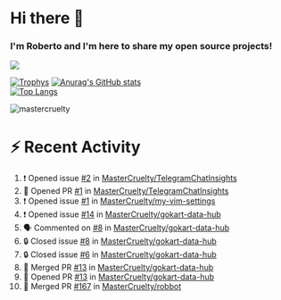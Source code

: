 # Hi there 👋
### I'm Roberto and I'm here to share my open source projects!

<img src="https://komarev.com/ghpvc/?username=mastercruelty&label=Profile views&color=0e75b6"><br>

[![Trophys](https://github-profile-trophy.vercel.app/?username=mastercruelty)](https://github.com/ryo-ma/github-profile-trophy)
[![Anurag's GitHub stats](https://github-readme-stats.vercel.app/api?username=mastercruelty&show_icons=true&theme=tokyonight)](https://github.com/anuraghazra/github-readme-stats)<br>
[![Top Langs](https://github-readme-stats.vercel.app/api/top-langs/?username=mastercruelty&langs_count=10&hide=jupyter%20notebook&exclude_repo=Alarm-project&layout=compact&theme=tokyonight)](https://github.com/anuraghazra/github-readme-stats)
<p><img align="center" src="https://github-readme-streak-stats.herokuapp.com/?user=mastercruelty&" alt="mastercruelty" /></p>

# :zap: Recent Activity
<!--START_SECTION:activity-->
1. ❗ Opened issue [#2](https://github.com/MasterCruelty/TelegramChatInsights/issues/2) in [MasterCruelty/TelegramChatInsights](https://github.com/MasterCruelty/TelegramChatInsights)
2. 💪 Opened PR [#1](https://github.com/MasterCruelty/TelegramChatInsights/pull/1) in [MasterCruelty/TelegramChatInsights](https://github.com/MasterCruelty/TelegramChatInsights)
3. ❗ Opened issue [#1](https://github.com/MasterCruelty/my-vim-settings/issues/1) in [MasterCruelty/my-vim-settings](https://github.com/MasterCruelty/my-vim-settings)
4. ❗ Opened issue [#14](https://github.com/MasterCruelty/gokart-data-hub/issues/14) in [MasterCruelty/gokart-data-hub](https://github.com/MasterCruelty/gokart-data-hub)
5. 🗣 Commented on [#8](https://github.com/MasterCruelty/gokart-data-hub/issues/8#issuecomment-2016966712) in [MasterCruelty/gokart-data-hub](https://github.com/MasterCruelty/gokart-data-hub)
6. 🔒 Closed issue [#8](https://github.com/MasterCruelty/gokart-data-hub/issues/8) in [MasterCruelty/gokart-data-hub](https://github.com/MasterCruelty/gokart-data-hub)
7. 🔒 Closed issue [#6](https://github.com/MasterCruelty/gokart-data-hub/issues/6) in [MasterCruelty/gokart-data-hub](https://github.com/MasterCruelty/gokart-data-hub)
8. 🎉 Merged PR [#13](https://github.com/MasterCruelty/gokart-data-hub/pull/13) in [MasterCruelty/gokart-data-hub](https://github.com/MasterCruelty/gokart-data-hub)
9. 💪 Opened PR [#13](https://github.com/MasterCruelty/gokart-data-hub/pull/13) in [MasterCruelty/gokart-data-hub](https://github.com/MasterCruelty/gokart-data-hub)
10. 🎉 Merged PR [#167](https://github.com/MasterCruelty/robbot/pull/167) in [MasterCruelty/robbot](https://github.com/MasterCruelty/robbot)
<!--END_SECTION:activity-->

